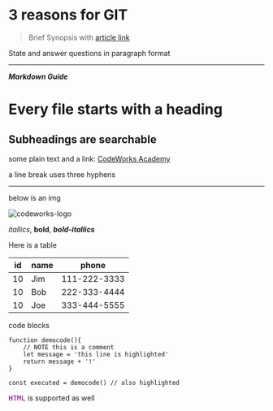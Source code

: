 # 3 reasons for GIT

> Brief Synopsis with [article link](https://codeworksacademy.com/fs-student-guide/)

State and answer questions in paragraph format


---

***Markdown Guide***

# Every file starts with a heading

## Subheadings are searchable

some plain text and a link: [CodeWorks Academy](https://codeworksacademy.com)

a line break uses three hyphens

---


below is an img 

![codeworks-logo](https://codeworks.blob.core.windows.net/public/assets/img/fs-logo.png)


*itallics*, **bold**, ***bold-itallics*** 

Here is a table

|  id  |  name  |  phone         |
|------|--------|----------------|
|  10  |  Jim   |  111-222-3333  |
|  10  |  Bob   |  222-333-4444  |
|  10  |  Joe   |  333-444-5555  |


code blocks

```javascript{3,7}
function democode(){
    // NOTE this is a comment
    let message = 'this line is highlighted'
    return message + '!'
}

const executed = democode() // also highlighted
```


<section>
    <kbd style="color:purple">HTML</kbd> is supported as well
</section>
